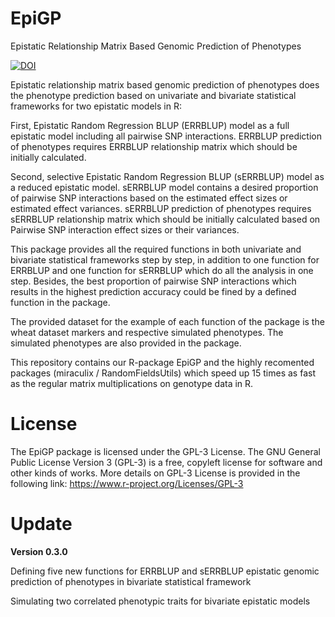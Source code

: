 # EpiGP
Epistatic Relationship Matrix Based Genomic Prediction of Phenotypes

[![DOI](https://zenodo.org/badge/218787967.svg)](https://zenodo.org/badge/latestdoi/218787967)

Epistatic relationship matrix based genomic prediction of phenotypes does the phenotype prediction based on univariate and bivariate statistical frameworks for two epistatic models in R:

First, Epistatic Random Regression BLUP (ERRBLUP) model as a full epistatic model including all pairwise SNP interactions. ERRBLUP prediction of phenotypes requires ERRBLUP relationship matrix which should be initially calculated.  

Second, selective Epistatic Random Regression BLUP (sERRBLUP) model as a reduced epistatic model. sERRBLUP model contains a desired proportion of pairwise SNP interactions based on the estimated effect sizes or estimated effect variances. sERRBLUP prediction of phenotypes requires sERRBLUP relationship matrix which should be initially calculated based on Pairwise SNP interaction effect sizes or their variances.  

This package provides all the required functions in both univariate and bivariate statistical frameworks step by step, in addition to one function for ERRBLUP and one function for sERRBLUP which do all the analysis in one step.  Besides, the best proportion of pairwise SNP interactions which results in the highest prediction accuracy could be fined by a defined function in the package.

The provided dataset for the example of each function of the package is the wheat dataset markers and respective simulated phenotypes. The simulated phenotypes are also provided in the package.

This repository contains our R-package EpiGP and the highly recomented packages (miraculix / RandomFieldsUtils) which speed up 15 times as fast as the regular matrix multiplications on genotype data in R. 


# License
The EpiGP package is licensed under the GPL-3 License. The GNU General Public License Version 3 (GPL-3) is a free, copyleft license for
software and other kinds of works. More details on GPL-3 License is provided in the following link:
https://www.r-project.org/Licenses/GPL-3


# Update
**Version 0.3.0**

Defining five new functions for ERRBLUP and sERRBLUP epistatic genomic prediction of phenotypes in bivariate statistical framework  

Simulating two correlated phenotypic traits for bivariate epistatic models


